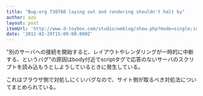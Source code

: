 ```yaml
---
title: "Bug-org 730760 laying out and rendering shouldn't halt by"
author: azu
layout: post
itemUrl: 'http://www.d-toybox.com/studio/weblog/show.php?mode=single;id=2012022800'
date: '2012-02-29T15:00:00.000Z'
---
```

"別のサーバへの接続を開始すると、レイアウトやレンダリングが一時的に中断する、というバグ"の原因はbody付近でscriptタグで応答のないサーバのスクリプトを読み込もうとしようしているときに発生している。

これはブラウザ側で対処しにくいバグなので、サイト側が取るべき対処法についてまとめられている。
